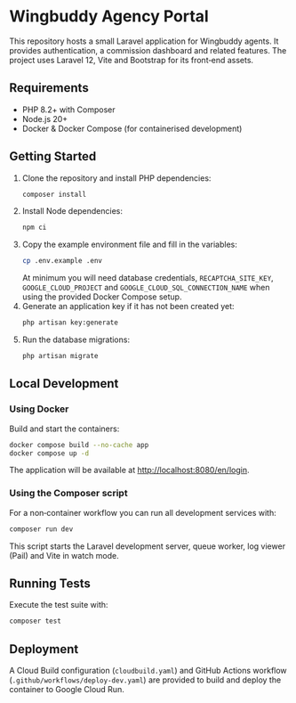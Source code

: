 # Wingbuddy Agency Portal

This repository hosts a small Laravel application for Wingbuddy agents. It provides authentication, a commission dashboard and related features. The project uses Laravel 12, Vite and Bootstrap for its front‑end assets.

## Requirements

- PHP 8.2+ with Composer
- Node.js 20+
- Docker & Docker Compose (for containerised development)

## Getting Started

1. Clone the repository and install PHP dependencies:
   ```bash
   composer install
   ```
2. Install Node dependencies:
   ```bash
   npm ci
   ```
3. Copy the example environment file and fill in the variables:
   ```bash
   cp .env.example .env
   ```
   At minimum you will need database credentials, `RECAPTCHA_SITE_KEY`, `GOOGLE_CLOUD_PROJECT` and `GOOGLE_CLOUD_SQL_CONNECTION_NAME` when using the provided Docker Compose setup.
4. Generate an application key if it has not been created yet:
   ```bash
   php artisan key:generate
   ```
5. Run the database migrations:
   ```bash
   php artisan migrate
   ```

## Local Development

### Using Docker

Build and start the containers:
```bash
docker compose build --no-cache app
docker compose up -d
```
The application will be available at [http://localhost:8080/en/login](http://localhost:8080/en/login).

### Using the Composer script

For a non‑container workflow you can run all development services with:
```bash
composer run dev
```
This script starts the Laravel development server, queue worker, log viewer (Pail) and Vite in watch mode.

## Running Tests

Execute the test suite with:
```bash
composer test
```

## Deployment

A Cloud Build configuration (`cloudbuild.yaml`) and GitHub Actions workflow (`.github/workflows/deploy-dev.yaml`) are provided to build and deploy the container to Google Cloud Run.

